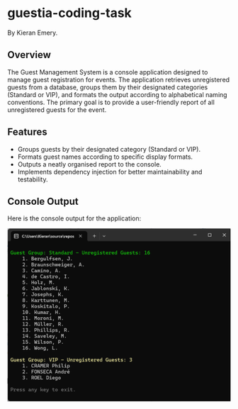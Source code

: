 # guestia-coding-task
By Kieran Emery.

## Overview
The Guest Management System is a console application designed to manage guest registration for events. The application retrieves unregistered guests from a database, groups them by their designated categories (Standard or VIP), and formats the output according to alphabetical naming conventions. The primary goal is to provide a user-friendly report of all unregistered guests for the event.

## Features
- Groups guests by their designated category (Standard or VIP).
- Formats guest names according to specific display formats.
- Outputs a neatly organised report to the console.
- Implements dependency injection for better maintainability and testability.

## Console Output
Here is the console output for the application:

![Console Output](https://github.com/kizwiz6/guestia-coding-task/blob/484d74da453cb7d0073001050be7677f1d9df612/GuestiaConsoleOutput.png?raw=true)
